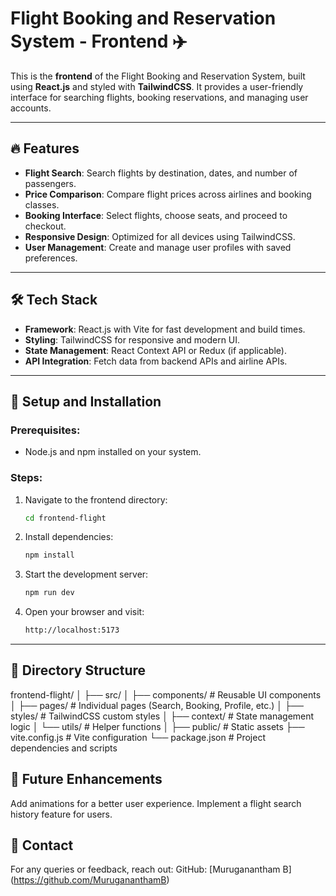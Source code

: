 # Flight Booking and Reservation System - Frontend ✈️

This is the **frontend** of the Flight Booking and Reservation System, built using **React.js** and styled with **TailwindCSS**. It provides a user-friendly interface for searching flights, booking reservations, and managing user accounts.

---

## 🔥 Features

- **Flight Search**: Search flights by destination, dates, and number of passengers.
- **Price Comparison**: Compare flight prices across airlines and booking classes.
- **Booking Interface**: Select flights, choose seats, and proceed to checkout.
- **Responsive Design**: Optimized for all devices using TailwindCSS.
- **User Management**: Create and manage user profiles with saved preferences.

---

## 🛠️ Tech Stack

- **Framework**: React.js with Vite for fast development and build times.
- **Styling**: TailwindCSS for responsive and modern UI.
- **State Management**: React Context API or Redux (if applicable).
- **API Integration**: Fetch data from backend APIs and airline APIs.

---

## 🚀 Setup and Installation

### Prerequisites:
- Node.js and npm installed on your system.

### Steps:
1. Navigate to the frontend directory:
   ```bash
   cd frontend-flight

2. Install dependencies:
   ```bash
   npm install
3. Start the development server:
   ```bash
   npm run dev
4. Open your browser and visit:
   ```bash
   http://localhost:5173

---

## 📂 Directory Structure
frontend-flight/
│
├── src/
│   ├── components/      # Reusable UI components
│   ├── pages/           # Individual pages (Search, Booking, Profile, etc.)
│   ├── styles/          # TailwindCSS custom styles
│   ├── context/         # State management logic
│   └── utils/           # Helper functions
│
├── public/              # Static assets
├── vite.config.js       # Vite configuration
└── package.json         # Project dependencies and scripts

## 🌟 Future Enhancements
Add animations for a better user experience.
Implement a flight search history feature for users.

## 🤝 Contact
For any queries or feedback, reach out:
GitHub: [Muruganantham B] (https://github.com/MurugananthamB)


